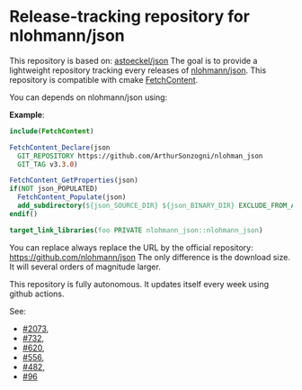 # Release-tracking repository for nlohmann/json

This repository is based on: [astoeckel/json](https://github.com/astoeckel/json)
The goal is to provide a lightweight repository tracking every releases of
[nlohmann/json](https://github.com/nlohmann/json).
This repository is compatible with cmake [FetchContent](https://cmake.org/cmake/help/v3.11/module/FetchContent.html).

You can depends on nlohmann/json using:

**Example**:
~~~cmake
include(FetchContent)

FetchContent_Declare(json
  GIT_REPOSITORY https://github.com/ArthurSonzogni/nlohman_json
  GIT_TAG v3.3.0)

FetchContent_GetProperties(json)
if(NOT json_POPULATED)
  FetchContent_Populate(json)
  add_subdirectory(${json_SOURCE_DIR} ${json_BINARY_DIR} EXCLUDE_FROM_ALL)
endif()

target_link_libraries(foo PRIVATE nlohmann_json::nlohmann_json)
~~~

You can replace always replace the URL by the official repository:
https://github.com/nlohmann/json
The only difference is the download size. It will several orders of magnitude
larger.

This repository is fully autonomous. It updates itself every week using github
actions.

See:
- [#2073](https://github.com/nlohmann/json/issues/2073),
- [#732](https://github.com/nlohmann/json/issues/732),
- [#620](https://github.com/nlohmann/json/issues/620),
- [#556](https://github.com/nlohmann/json/issues/556),
- [#482](https://github.com/nlohmann/json/issues/482),
- [#96](https://github.com/nlohmann/json/issues/96)
